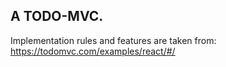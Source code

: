 ## A TODO-MVC.
Implementation rules and features are taken from: https://todomvc.com/examples/react/#/
